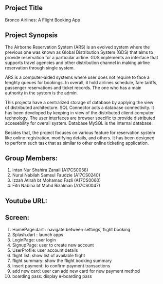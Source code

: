 
Project Title
-------------

Bronco Airlines: A Flight Booking App

Project Synopsis
----------------

The Airborne Reservation System (ARS) is an evolved system where the previous one was known as Global Distribution System (GDS) that aims to provide reservation  for a particular airline. GDS implements an interface that supports travel agencies and other distribution channel in making airline reservation through single system.

ARS is a computer-aided systems where user does not require to face a lenghty queues for bookings. In overall, it hold airlines schedule, fare tariffs, passenger reservations and ticket records. The one who has a main authority in the system is the admin.

This projecta have a centralized storage of database by applying the view of distributed architecture. SQL Connector acts a database connectivity. It has been developed by keeping in view of the distributed cliend computer technology. The user interfaces are browser specific to provide distributed accesebility for overall system. Database MySQL is the internal database.

Besides that, the project focuses on various feature for reservation system like online registration, modifying details, and others. It has been designed to perform such task that as similar to other online ticketing application.

Group Members:
--------------

1.  Intan Nur Shahira Zanail (A17CS0058)
2.  Nurul Nabilah Samsul Faudzie (A17CS0240)
3.  Izzah Atirah bt Mohamad Fazli (A17CS0060)
4.  Fitri Nabiha bt Mohd Rizalman (A17CS0047)

Youtube URL:
------------


Screen:
------------
1. HomePage.dart : navigate between settings, flight booking
2. Splash.dart : launch apps
3. LoginPage: user login
3. SignupPage: user to create new account
4. UserProfile: user account details
5. flight list: show list of available flight
6. flight summary: show the flight booking summary
7. insert payment: to confirm payment transactions
8. add new card: user can add new card for new payment method
9. boarding pass: display e-boarding pass
